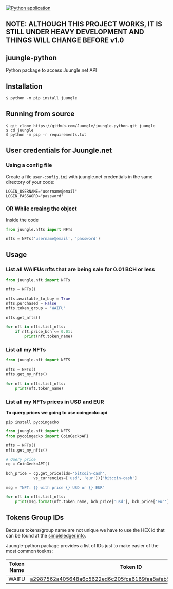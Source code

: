 [![Python application](https://github.com/Juungle/juungle-python/actions/workflows/run_tests.yml/badge.svg)](https://github.com/Juungle/juungle-python/actions/workflows/run_tests.yml)
## NOTE: ALTHOUGH THIS PROJECT WORKS, IT IS STILL UNDER HEAVY DEVELOPMENT AND THINGS WILL CHANGE BEFORE v1.0


## juungle-python
Python package to access Juungle.net API

## Installation
`$ python -m pip install juungle`

## Running from source
```
$ git clone https://github.com/Juungle/juungle-python.git juungle
$ cd juungle
$ python -m pip -r requirements.txt
```
## User credentials for Juungle.net
### Using a config file
Create a file `user-config.ini` with juungle.net credentials
in the same directory of your code:
```
LOGIN_USERNAME="username@email"
LOGIN_PASSWORD="password"
```
### OR While creaing the object
Inside the code

```python
from juungle.nfts import NFTs

nfts = NFTs('username@email', 'password')
```
## Usage
### List all WAIFUs nfts that are being sale for 0.01 BCH or less
```python
from juungle.nft import NFTs

nfts = NFTs()

nfts.available_to_buy = True
nfts.purchased = False
nfts.token_group = 'WAIFU'

nfts.get_nfts()

for nft in nfts.list_nfts:
    if nft.price_bch <= 0.01:
        print(nft.token_name)
```

### List all my NFTs

```python
from juungle.nft import NFTS

nfts = NFTs()
nfts.get_my_nfts()

for nft in nfts.list_nfts:
    print(nft.token_name)
```

### List all my NFTs prices in USD and EUR
**To query prices we going to use coingecko api**

`pip install pycoingecko`

```python
from juungle.nft import NFTS
from pycoingecko import CoinGeckoAPI

nfts = NFTs()
nfts.get_my_nfts()

# Query price
cg = CoinGeckoAPI()

bch_price = cg.get_price(ids='bitcoin-cash',
            vs_currencies=['usd', 'eur'])['bitcoin-cash']

msg = "NFT: {} with price {} USD or {} EUR"

for nft in nfts.list_nfts:
    print(msg.format(nft.token_name, bch_price['usd'], bch_price['eur'])
```

## Tokens Group IDs
Because tokens/group name are not unique we have to use the HEX id that can be
found at the [simpleledger.info](https://simpleledger.info).

Juungle-python package provides a list of IDs just to make easier of the most
common toekns:

Token Name | Token ID
---------- | --------
WAIFU | [a2987562a405648a6c5622ed6c205fca6169faa8afeb96a994b48010bd186a66](https://simpleledger.info/token/a2987562a405648a6c5622ed6c205fca6169faa8afeb96a994b48010bd186a66)
